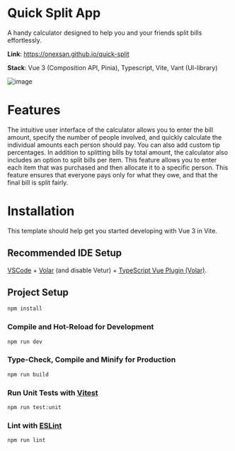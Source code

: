 # Quick Split App

A handy calculator designed to help you and your friends split bills effortlessly.

**Link**: https://onexsan.github.io/quick-split

**Stack**: Vue 3 (Composition API, Pinia), Typescript, Vite, Vant (UI-library)

![image](https://user-images.githubusercontent.com/18422338/222199582-b1ac5a73-1cf3-4818-bf03-c18a347940a7.png)

# Features

The intuitive user interface of the calculator allows you to enter the bill amount, specify the number of people involved, and quickly calculate the individual amounts each person should pay. You can also add custom tip percentages.
In addition to splitting bills by total amount, the calculator also includes an option to split bills per item. This feature allows you to enter each item that was purchased and then allocate it to a specific person. This feature ensures that everyone pays only for what they owe, and that the final bill is split fairly.

# Installation

This template should help get you started developing with Vue 3 in Vite.

## Recommended IDE Setup

[VSCode](https://code.visualstudio.com/) + [Volar](https://marketplace.visualstudio.com/items?itemName=Vue.volar) (and disable Vetur) + [TypeScript Vue Plugin (Volar)](https://marketplace.visualstudio.com/items?itemName=Vue.vscode-typescript-vue-plugin).

## Project Setup

```sh
npm install
```

### Compile and Hot-Reload for Development

```sh
npm run dev
```

### Type-Check, Compile and Minify for Production

```sh
npm run build
```

### Run Unit Tests with [Vitest](https://vitest.dev/)

```sh
npm run test:unit
```

### Lint with [ESLint](https://eslint.org/)

```sh
npm run lint
```
